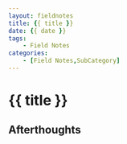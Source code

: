 ```yaml
---
layout: fieldnotes
title: {{ title }}
date: {{ date }}
tags:
    - Field Notes
categories:
    - [Field Notes,SubCategory]
---
```


# {{ title }}

<!-- notes here! -->

## Afterthoughts

<!-- afterthoughts here! -->